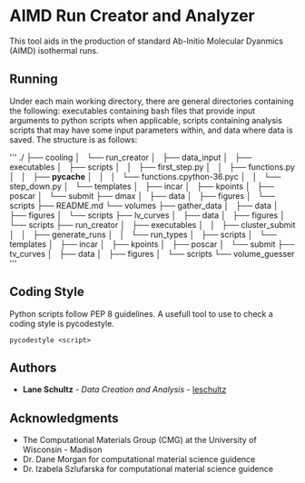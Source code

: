 # AIMD Run Creator and Analyzer

This tool aids in the production of standard Ab-Initio Molecular Dyanmics (AIMD) isothermal runs.

## Running

Under each main working directory, there are general directories containing the following: executables containing bash files that provide input arguments to python scripts when applicable, scripts containing analysis scripts that may have some input parameters within, and data where data is saved. The structure is as follows:

'''
./
├── cooling
│   └── run_creator
│       ├── data_input
│       ├── executables
│       ├── scripts
│       │   ├── first_step.py
│       │   ├── functions.py
│       │   ├── __pycache__
│       │   │   └── functions.cpython-36.pyc
│       │   └── step_down.py
│       └── templates
│           ├── incar
│           ├── kpoints
│           ├── poscar
│           └── submit
├── dmax
│   ├── data
│   ├── figures
│   └── scripts
├── README.md
└── volumes
    ├── gather_data
    │   ├── data
    │   ├── figures
    │   └── scripts
    ├── lv_curves
    │   ├── data
    │   ├── figures
    │   └── scripts
    ├── run_creator
    │   ├── executables
    │   │   ├── cluster_submit
    │   │   ├── generate_runs
    │   │   └── run_types
    │   ├── scripts
    │   └── templates
    │       ├── incar
    │       ├── kpoints
    │       ├── poscar
    │       └── submit
    ├── tv_curves
    │   ├── data
    │   ├── figures
    │   └── scripts
    └── volume_guesser
'''

## Coding Style

Python scripts follow PEP 8 guidelines. A usefull tool to use to check a coding style is pycodestyle.

```
pycodestyle <script>
```

## Authors

* **Lane Schultz** - *Data Creation and Analysis* - [leschultz](https://github.com/leschultz)

## Acknowledgments

* The Computational Materials Group (CMG) at the University of Wisconsin - Madison
* Dr. Dane Morgan for computational material science guidence
* Dr. Izabela Szlufarska for computational material science guidence
